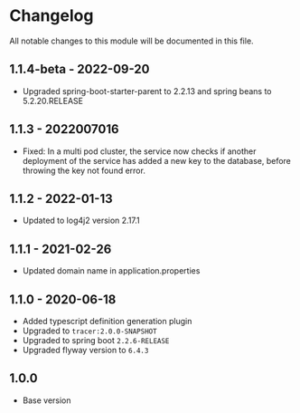 

# Changelog
All notable changes to this module will be documented in this file.

## 1.1.4-beta - 2022-09-20
- Upgraded spring-boot-starter-parent to 2.2.13 and spring beans to 5.2.20.RELEASE

## 1.1.3 - 2022007016
- Fixed: In a multi pod cluster, the service now checks if another deployment of the service has added a new key to the database, before throwing the key not found error. 


## 1.1.2 - 2022-01-13
- Updated to log4j2 version 2.17.1

## 1.1.1 - 2021-02-26

- Updated domain name in application.properties

## 1.1.0 - 2020-06-18

- Added typescript definition generation plugin
- Upgraded to `tracer:2.0.0-SNAPSHOT`
- Upgraded to spring boot `2.2.6-RELEASE`
- Upgraded flyway version to `6.4.3`

## 1.0.0

- Base version
